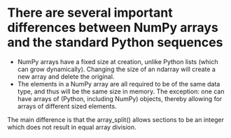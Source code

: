 # There are several important differences between NumPy arrays and the standard Python sequences
 - NumPy arrays have a fixed size at creation, unlike Python lists (which can grow dynamically). Changing the size of an ndarray will create a new array and delete the original.
 - The elements in a NumPy array are all required to be of the same data type, and thus will be the same size in memory. The exception: one can have arrays of (Python, including NumPy) objects, thereby allowing for arrays of different sized elements.

The main difference is that the array_split() allows sections to be an integer which does not result in equal array division.









